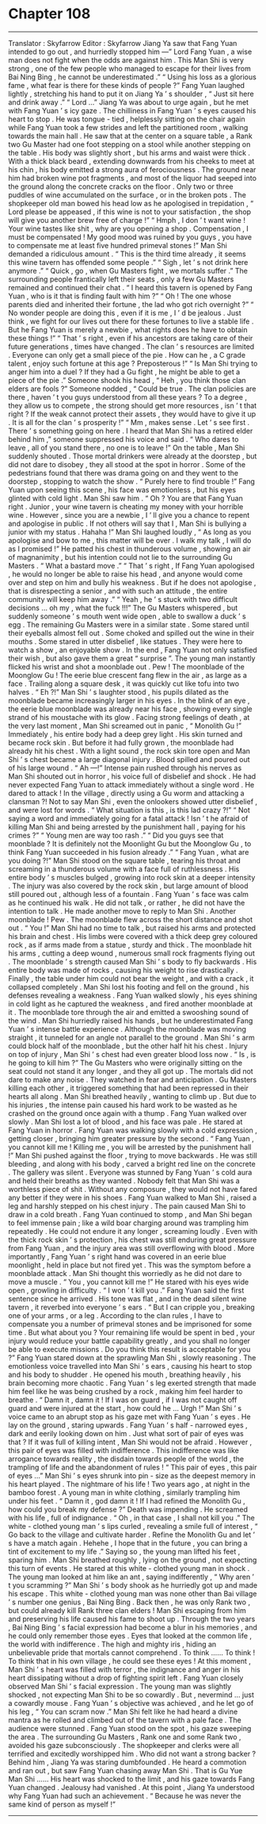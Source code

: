 
# Chapter 108


---

Translator : Skyfarrow Editor : Skyfarrow
Jiang Ya saw that Fang Yuan intended to go out , and hurriedly stopped him —” Lord Fang Yuan , a wise man does not fight when the odds are against him . This Man Shi is very strong , one of the few people who managed to escape for their lives from Bai Ning Bing , he cannot be underestimated .”
“ Using his loss as a glorious fame , what fear is there for these kinds of people ?” Fang Yuan laughed lightly , stretching his hand to put it on Jiang Ya ’ s shoulder , “ Just sit here and drink away .”
“ Lord …” Jiang Ya was about to urge again , but he met with Fang Yuan ’ s icy gaze .
The chilliness in Fang Yuan ’ s eyes caused his heart to stop .
He was tongue - tied , helplessly sitting on the chair again while Fang Yuan took a few strides and left the partitioned room , walking towards the main hall .
He saw that at the center on a square table , a Rank two Gu Master had one foot stepping on a stool while another stepping on the table .
His body was slightly short , but his arms and waist were thick . With a thick black beard , extending downwards from his cheeks to meet at his chin , his body emitted a strong aura of ferociousness .
The ground near him had broken wine pot fragments , and most of the liquor had seeped into the ground along the concrete cracks on the floor .
Only two or three puddles of wine accumulated on the surface , or in the broken pots .
The shopkeeper old man bowed his head low as he apologised in trepidation , “ Lord please be appeased , if this wine is not to your satisfaction , the shop will give you another brew free of charge !”
“ Hmph , I don ’ t want wine ! Your wine tastes like shit , why are you opening a shop . Compensation , I must be compensated ! My good mood was ruined by you guys , you have to compensate me at least five hundred primeval stones !” Man Shi demanded a ridiculous amount .
“ This is the third time already , it seems this wine tavern has offended some people .”
“ Sigh , let ’ s not drink here anymore .”
“ Quick , go , when Gu Masters fight , we mortals suffer .”
The surrounding people frantically left their seats , only a few Gu Masters remained and continued their chat .
“ I heard this tavern is opened by Fang Yuan , who is it that is finding fault with him ?”
“ Oh ! The one whose parents died and inherited their fortune , the lad who got rich overnight ?”
“ No wonder people are doing this , even if it is me , I ’ d be jealous . Just think , we fight for our lives out there for these fortunes to live a stable life . But he Fang Yuan is merely a newbie , what rights does he have to obtain these things !”
“ That ’ s right , even if his ancestors are taking care of their future generations , times have changed . The clan ’ s resources are limited . Everyone can only get a small piece of the pie . How can he , a C grade talent , enjoy such fortune at this age ? Preposterous !”
“ Is Man Shi trying to anger him into a duel ? If they had a Gu fight , he might be able to get a piece of the pie .”
Someone shook his head , “ Heh , you think those clan elders are fools ?”
Someone nodded , “ Could be true . The clan policies are there , haven ’ t you guys understood from all these years ? To a degree , they allow us to compete , the strong should get more resources , isn ’ t that right ? If the weak cannot protect their assets , they would have to give it up . It is all for the clan ’ s prosperity !”
“ Mm , makes sense . Let ’ s see first . There ’ s something going on here . I heard that Man Shi has a retired elder behind him ,” someone suppressed his voice and said .
“ Who dares to leave , all of you stand there , no one is to leave !” On the table , Man Shi suddenly shouted .
Those mortal drinkers were already at the doorstep , but did not dare to disobey , they all stood at the spot in horror . Some of the pedestrians found that there was drama going on and they went to the doorstep , stopping to watch the show .
“ Purely here to find trouble !” Fang Yuan upon seeing this scene , his face was emotionless , but his eyes glinted with cold light .
Man Shi saw him .
“ Oh ? You are that Fang Yuan right . Junior , your wine tavern is cheating my money with your horrible wine . However , since you are a newbie , I ’ ll give you a chance to repent and apologise in public . If not others will say that I , Man Shi is bullying a junior with my status . Hahaha !”
Man Shi laughed loudly , “ As long as you apologise and bow to me , this matter will be over . I walk my talk , I will do as I promised !”
He patted his chest in thunderous volume , showing an air of magnanimity , but his intention could not lie to the surrounding Gu Masters .
“ What a bastard move .”
“ That ’ s right , If Fang Yuan apologised , he would no longer be able to raise his head , and anyone would come over and step on him and bully his weakness . But if he does not apologise , that is disrespecting a senior , and with such an attitude , the entire community will keep him away .”
“ Yeah , he ’ s stuck with two difficult decisions … oh my , what the fuck !!!”
The Gu Masters whispered , but suddenly someone ’ s mouth went wide open , able to swallow a duck ’ s egg .
The remaining Gu Masters were in a similar state .
Some stared until their eyeballs almost fell out .
Some choked and spilled out the wine in their mouths .
Some stared in utter disbelief , like statues .
They were here to watch a show , an enjoyable show .
In the end , Fang Yuan not only satisfied their wish , but also gave them a great “ surprise ”. The young man instantly flicked his wrist and shot a moonblade out .
Pew !
The moonblade of the Moonglow Gu !
The eerie blue crescent fang flew in the air , as large as a face . Trailing along a square desk , it was quickly cut like tofu into two halves .
“ Eh ?!” Man Shi ’ s laughter stood , his pupils dilated as the moonblade became increasingly larger in his eyes .
In the blink of an eye , the eerie blue moonblade was already near his face , showing every single strand of his moustache with its glow .
Facing strong feelings of death , at the very last moment , Man Shi screamed out in panic , “ Monolith Gu !”
Immediately , his entire body had a deep grey light . His skin turned and became rock skin .
But before it had fully grown , the moonblade had already hit his chest .
With a light sound , the rock skin tore open and Man Shi ’ s chest became a large diagonal injury . Blood spilled and poured out of his large wound .
“ Ah —!” Intense pain rushed through his nerves as Man Shi shouted out in horror , his voice full of disbelief and shock .
He had never expected Fang Yuan to attack immediately without a single word .
He dared to attack !
In the village , directly using a Gu worm and attacking a clansman ?!
Not to say Man Shi , even the onlookers showed utter disbelief , and were lost for words .
“ What situation is this , is this lad crazy ?!”
“ Not saying a word and immediately going for a fatal attack ! Isn ’ t he afraid of killing Man Shi and being arrested by the punishment hall , paying for his crimes ?”
“ Young men are way too rash .”
“ Did you guys see that moonblade ? It is definitely not the Moonlight Gu but the Moonglow Gu , to think Fang Yuan succeeded in his fusion already .”
“ Fang Yuan , what are you doing ?!” Man Shi stood on the square table , tearing his throat and screaming in a thunderous volume with a face full of ruthlessness .
His entire body ’ s muscles bulged , growing into rock skin at a deeper intensity . The injury was also covered by the rock skin , but large amount of blood still poured out , although less of a fountain .
Fang Yuan ’ s face was calm as he continued his walk . He did not talk , or rather , he did not have the intention to talk .
He made another move to reply to Man Shi .
Another moonblade !
Pew .
The moonblade flew across the short distance and shot out .
“ You !” Man Shi had no time to talk , but raised his arms and protected his brain and chest .
His limbs were covered with a thick deep grey coloured rock , as if arms made from a statue , sturdy and thick .
The moonblade hit his arms , cutting a deep wound , numerous small rock fragments flying out .
The moonblade ’ s strength caused Man Shi ’ s body to fly backwards .
His entire body was made of rocks , causing his weight to rise drastically . Finally , the table under him could not bear the weight , and with a crack , it collapsed completely .
Man Shi lost his footing and fell on the ground , his defenses revealing a weakness .
Fang Yuan walked slowly , his eyes shining in cold light as he captured the weakness , and fired another moonblade at it .
The moonblade tore through the air and emitted a swooshing sound of the wind .
Man Shi hurriedly raised his hands , but he underestimated Fang Yuan ’ s intense battle experience . Although the moonblade was moving straight , it tunneled for an angle not parallel to the ground .
Man Shi ’ s arm could block half of the moonblade , but the other half hit his chest .
Injury on top of injury , Man Shi ’ s chest had even greater blood loss now .
“ Is , is he going to kill him ?” The Gu Masters who were originally sitting on the seat could not stand it any longer , and they all got up .
The mortals did not dare to make any noise . They watched in fear and anticipation .
Gu Masters killing each other , it triggered something that had been repressed in their hearts all along .
Man Shi breathed heavily , wanting to climb up . But due to his injuries , the intense pain caused his hard work to be wasted as he crashed on the ground once again with a thump .
Fang Yuan walked over slowly .
Man Shi lost a lot of blood , and his face was pale . He stared at Fang Yuan in horror . Fang Yuan was walking slowly with a cold expression , getting closer , bringing him greater pressure by the second .
“ Fang Yuan , you cannot kill me ! Killing me , you will be arrested by the punishment hall !” Man Shi pushed against the floor , trying to move backwards .
He was still bleeding , and along with his body , carved a bright red line on the concrete .
The gallery was silent .
Everyone was stunned by Fang Yuan ’ s cold aura and held their breaths as they wanted . Nobody felt that Man Shi was a worthless piece of shit . Without any composure , they would not have fared any better if they were in his shoes .
Fang Yuan walked to Man Shi , raised a leg and harshly stepped on his chest injury .
The pain caused Man Shi to draw in a cold breath .
Fang Yuan continued to stomp , and Man Shi began to feel immense pain ; like a wild boar charging around was trampling him repeatedly .
He could not endure it any longer , screaming loudly . Even with the thick rock skin ’ s protection , his chest was still enduring great pressure from Fang Yuan , and the injury area was still overflowing with blood .
More importantly , Fang Yuan ’ s right hand was covered in an eerie blue moonlight , held in place but not fired yet .
This was the symptom before a moonblade attack . Man Shi thought this worriedly as he did not dare to move a muscle .
“ You , you cannot kill me !” He stared with his eyes wide open , growling in difficulty .
“ I won ’ t kill you .” Fang Yuan said the first sentence since he arrived .
His tone was flat , and in the dead silent wine tavern , it reverbed into everyone ’ s ears .
“ But I can cripple you , breaking one of your arms , or a leg . According to the clan rules , I have to compensate you a number of primeval stones and be imprisoned for some time . But what about you ? Your remaining life would be spent in bed , your injury would reduce your battle capability greatly , and you shall no longer be able to execute missions . Do you think this result is acceptable for you ?” Fang Yuan stared down at the sprawling Man Shi , slowly reasoning .
The emotionless voice travelled into Man Shi ’ s ears , causing his heart to stop and his body to shudder .
He opened his mouth , breathing heavily , his brain becoming more chaotic . Fang Yuan ’ s leg exerted strength that made him feel like he was being crushed by a rock , making him feel harder to breathe .
“ Damn it , damn it ! If I was on guard , if I was not caught off guard and were injured at the start , how could he … Urgh !”
Man Shi ’ s voice came to an abrupt stop as his gaze met with Fang Yuan ’ s eyes .
He lay on the ground , staring upwards .
Fang Yuan ’ s half - narrowed eyes , dark and eerily looking down on him .
Just what sort of pair of eyes was that ?
If it was full of killing intent , Man Shi would not be afraid . However , this pair of eyes was filled with indifference .
This indifference was like arrogance towards reality , the disdain towards people of the world , the trampling of life and the abandonment of rules !
“ This pair of eyes , this pair of eyes …” Man Shi ’ s eyes shrunk into pin - size as the deepest memory in his heart played .
The nightmare of his life !
Two years ago , at night in the bamboo forest .
A young man in white clothing , similarly trampling him under his feet .
“ Damn it , god damn it ! If I had refined the Monolith Gu , how could you break my defense ?” Death was impending . He screamed with his life , full of indignance .
“ Oh , in that case , I shall not kill you .” The white - clothed young man ’ s lips curled , revealing a smile full of interest , “ Go back to the village and cultivate harder . Refine the Monolith Gu and let ’ s have a match again . Hehehe , I hope that in the future , you can bring a tint of excitement to my life .” Saying so , the young man lifted his feet , sparing him .
Man Shi breathed roughly , lying on the ground , not expecting this turn of events .
He stared at this white - clothed young man in shock .
The young man looked at him like an ant , saying indifferently , “ Why aren ’ t you scramming ?”
Man Shi ’ s body shook as he hurriedly got up and made his escape .
This white - clothed young man was none other than Bai village ’ s number one genius , Bai Ning Bing . Back then , he was only Rank two , but could already kill Rank three clan elders !
Man Shi escaping from him and preserving his life caused his fame to shoot up .
Through the two years , Bai Ning Bing ’ s facial expression had become a blur in his memories , and he could only remember those eyes .
Eyes that looked at the common life , the world with indifference . The high and mighty iris , hiding an unbelievable pride that mortals cannot comprehend .
To think ……
To think !
To think that in his own village , he could see these eyes !
At this moment , Man Shi ’ s heart was filled with terror , the indignance and anger in his heart dissipating without a drop of fighting spirit left .
Fang Yuan closely observed Man Shi ’ s facial expression .
The young man was slightly shocked , not expecting Man Shi to be so cowardly .
But , nevermind … just a cowardly mouse .
Fang Yuan ’ s objective was achieved , and he let go of his leg , “ You can scram now .”
Man Shi felt like he had heard a divine mantra as he rolled and climbed out of the tavern with a pale face .
The audience were stunned .
Fang Yuan stood on the spot , his gaze sweeping the area .
The surrounding Gu Masters , Rank one and some Rank two , avoided his gaze subconsciously .
The shopkeeper and clerks were all terrified and excitedly worshipped him . Who did not want a strong backer ?
Behind him , Jiang Ya was staring dumbfounded .
He heard a commotion and ran out , but saw Fang Yuan chasing away Man Shi .
That is Gu Yue Man Shi ……
His heart was shocked to the limit , and his gaze towards Fang Yuan changed .
Jealousy had vanished .
At this point , Jiang Ya understood why Fang Yuan had such an achievement .
“ Because he was never the same kind of person as myself !”

---

